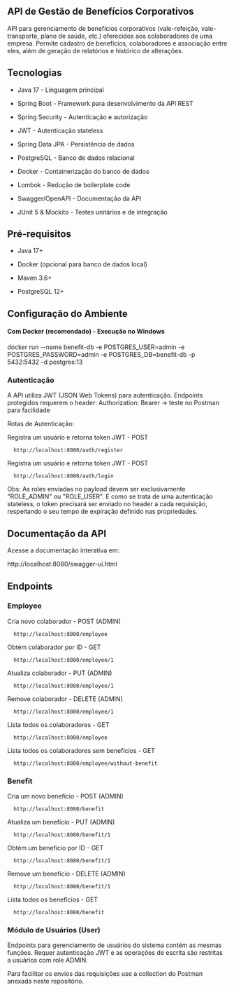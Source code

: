 
## API de Gestão de Benefícios Corporativos
API para gerenciamento de benefícios corporativos (vale-refeição, vale-transporte, plano de saúde, etc.) oferecidos aos colaboradores de uma empresa. Permite cadastro de benefícios, colaboradores e associação entre eles, além de geração de relatórios e histórico de alterações.
## Tecnologias

- Java 17 - Linguagem principal

- Spring Boot - Framework para desenvolvimento da API REST

- Spring Security - Autenticação e autorização

- JWT - Autenticação stateless

- Spring Data JPA - Persistência de dados

- PostgreSQL - Banco de dados relacional

- Docker - Containerização do banco de dados

- Lombok - Redução de boilerplate code

- Swagger/OpenAPI - Documentação da API

- JUnit 5 & Mockito - Testes unitários e de integração


## Pré-requisitos
- Java 17+

- Docker (opcional para banco de dados local)

- Maven 3.6+

- PostgreSQL 12+
## Configuração do Ambiente
#### Com Docker (recomendado) - Execução no Windows
docker run --name benefit-db -e POSTGRES_USER=admin -e POSTGRES_PASSWORD=admin -e POSTGRES_DB=benefit-db -p 5432:5432 -d postgres:13

### Autenticação
A API utiliza JWT (JSON Web Tokens) para autenticação. Endpoints protegidos requerem o header: Authorization: Bearer <token>  -> teste no Postman para facilidade

Rotas de Autenticação: 

Registra um usuário e retorna token JWT - POST
```http
  http://localhost:8080/auth/register
```

Registra um usuário e retorna token JWT - POST
```http
  http://localhost:8080/auth/login
```

Obs: As roles enviadas no payload devem ser exclusivamente "ROLE_ADMIN" ou "ROLE_USER".
E como se trata de uma autenticação stateless, o token precisará ser enviado no header a cada requisição, respeitando o seu tempo de expiração definido nas propriedades.

## Documentação da API
Acesse a documentação interativa em:

http://localhost:8080/swagger-ui.html


## Endpoints

### Employee

Cria novo colaborador - POST (ADMIN)
```http
  http://localhost:8080/employee
```
Obtém colaborador por ID - GET
```http
  http://localhost:8080/employee/1 
```
Atualiza colaborador - PUT (ADMIN)
```http
  http://localhost:8080/employee/1
```
Remove colaborador - DELETE (ADMIN)
```http
  http://localhost:8080/employee/1
```
Lista todos os colaboradores - GET
```http
  http://localhost:8080/employee

```
Lista todos os colaboradores sem benefícios - GET
```http
  http://localhost:8080/employee/without-benefit
```

### Benefit 

Cria um novo benefício - POST (ADMIN)
```http
  http://localhost:8080/benefit
```
Atualiza um benefício - PUT (ADMIN)
```http
  http://localhost:8080/benefit/1
```
Obtém um benefício por ID - GET
```http
  http://localhost:8080/benefit/1
```
Remove um benefício - DELETE (ADMIN)
```http
  http://localhost:8080/benefit/1
```
Lista todos os benefícios - GET
```http
  http://localhost:8080/benefit
```
### Módulo de Usuários (User)
Endpoints para gerenciamento de usuários do sistema contém as mesmas funções. Requer autenticação JWT e as operações de escrita são restritas a usuários com role ADMIN.

Para facilitar os envios das requisições use a collection do Postman anexada neste repositório.